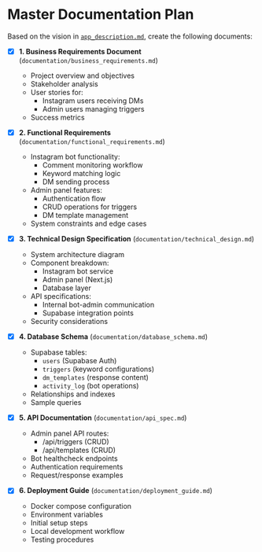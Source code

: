 # Master Documentation Plan

Based on the vision in [`app_description.md`](app_description.md), create the following documents:

- [x] **1. Business Requirements Document** (`documentation/business_requirements.md`)
  - Project overview and objectives
  - Stakeholder analysis
  - User stories for:
    - Instagram users receiving DMs
    - Admin users managing triggers
  - Success metrics

- [x] **2. Functional Requirements** (`documentation/functional_requirements.md`)
  - Instagram bot functionality:
    - Comment monitoring workflow
    - Keyword matching logic
    - DM sending process
  - Admin panel features:
    - Authentication flow
    - CRUD operations for triggers
    - DM template management
  - System constraints and edge cases

- [x] **3. Technical Design Specification** (`documentation/technical_design.md`)
  - System architecture diagram
  - Component breakdown:
    - Instagram bot service
    - Admin panel (Next.js)
    - Database layer
  - API specifications:
    - Internal bot-admin communication
    - Supabase integration points
  - Security considerations

- [x] **4. Database Schema** (`documentation/database_schema.md`)
  - Supabase tables:
    - `users` (Supabase Auth)
    - `triggers` (keyword configurations)
    - `dm_templates` (response content)
    - `activity_log` (bot operations)
  - Relationships and indexes
  - Sample queries

- [x] **5. API Documentation** (`documentation/api_spec.md`)
  - Admin panel API routes:
    - /api/triggers (CRUD)
    - /api/templates (CRUD)
  - Bot healthcheck endpoints
  - Authentication requirements
  - Request/response examples

- [x] **6. Deployment Guide** (`documentation/deployment_guide.md`)
  - Docker compose configuration
  - Environment variables
  - Initial setup steps
  - Local development workflow
  - Testing procedures